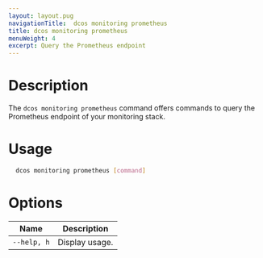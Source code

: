 ```yaml
---
layout: layout.pug
navigationTitle:  dcos monitoring prometheus
title: dcos monitoring prometheus
menuWeight: 4
excerpt: Query the Prometheus endpoint
---
```


# Description

The `dcos monitoring prometheus` command offers commands to query the Prometheus endpoint of your monitoring stack.

# Usage

```bash
  dcos monitoring prometheus [command]
```

# Options

| Name |  Description |
|---------|-------------|
| `--help, h`   |   Display usage. |
